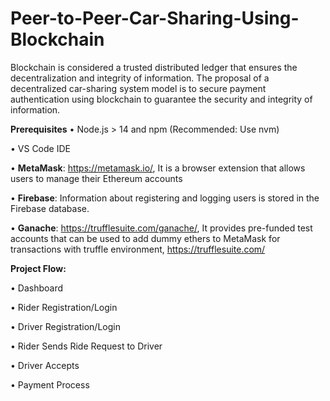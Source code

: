 # Peer-to-Peer-Car-Sharing-Using-Blockchain
Blockchain is considered a trusted distributed ledger that ensures the decentralization and integrity of information. 
The proposal of a decentralized car-sharing system model is to secure payment authentication  using blockchain to guarantee the security and integrity of information.

**Prerequisites**
•	Node.js > 14 and npm (Recommended: Use nvm)

•	VS Code IDE

•	**MetaMask**: https://metamask.io/,  It is a browser extension that allows users to manage their Ethereum accounts

•	**Firebase**: Information about registering and logging users is stored in the Firebase database.

•	**Ganache**: https://trufflesuite.com/ganache/, It provides pre-funded test accounts that can be used to add dummy ethers to MetaMask for transactions with truffle environment, https://trufflesuite.com/

**Project Flow:**

•	Dashboard

•	Rider Registration/Login

•	Driver Registration/Login

•	Rider Sends Ride Request to Driver

•	Driver Accepts 

•	Payment Process








